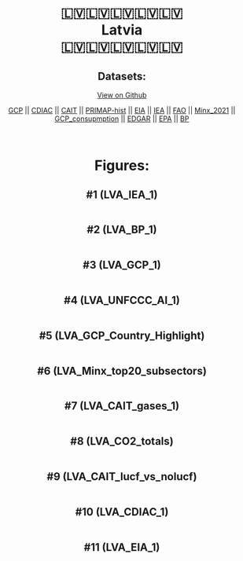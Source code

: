 
<center>
<h1 align="center">
🇱🇻🇱🇻🇱🇻🇱🇻🇱🇻
<br>
Latvia
<br>
🇱🇻🇱🇻🇱🇻🇱🇻🇱🇻
</h1>
<h2>Datasets:</h2>
<p><a href="https://github.com/dquintani/GreenhouseData/tree/master/country_data/LVA_Latvia/data">View on Github</a>
<br></p><p><a href="data/LVA_GCP.csv">GCP</a> || <a href="data/LVA_CDIAC.csv">CDIAC</a> || <a href="data/LVA_CAIT.csv">CAIT</a> || <a href="data/LVA_PRIMAP-hist.csv">PRIMAP-hist</a> || <a href="data/LVA_EIA.csv">EIA</a> || <a href="data/LVA_IEA.csv">IEA</a> || <a href="data/LVA_FAO.csv">FAO</a> || <a href="data/LVA_Minx_2021.csv">Minx_2021</a> || <a href="data/LVA_GCP_consupmption.csv">GCP_consupmption</a> || <a href="data/LVA_EDGAR.csv">EDGAR</a> || <a href="data/LVA_EPA.csv">EPA</a> || <a href="data/LVA_BP.csv">BP</a></p><p><br></p>
<h1>Figures:</h1><h2>#1 (LVA_IEA_1)</h2>
<p><img alt="" src="figures/LVA_IEA_1.png" /></p><h2>#2 (LVA_BP_1)</h2>
<p><img alt="" src="figures/LVA_BP_1.png" /></p><h2>#3 (LVA_GCP_1)</h2>
<p><img alt="" src="figures/LVA_GCP_1.png" /></p><h2>#4 (LVA_UNFCCC_AI_1)</h2>
<p><img alt="" src="figures/LVA_UNFCCC_AI_1.png" /></p><h2>#5 (LVA_GCP_Country_Highlight)</h2>
<p><img alt="" src="figures/LVA_GCP_Country_Highlight.png" /></p><h2>#6 (LVA_Minx_top20_subsectors)</h2>
<p><img alt="" src="figures/LVA_Minx_top20_subsectors.png" /></p><h2>#7 (LVA_CAIT_gases_1)</h2>
<p><img alt="" src="figures/LVA_CAIT_gases_1.png" /></p><h2>#8 (LVA_CO2_totals)</h2>
<p><img alt="" src="figures/LVA_CO2_totals.png" /></p><h2>#9 (LVA_CAIT_lucf_vs_nolucf)</h2>
<p><img alt="" src="figures/LVA_CAIT_lucf_vs_nolucf.png" /></p><h2>#10 (LVA_CDIAC_1)</h2>
<p><img alt="" src="figures/LVA_CDIAC_1.png" /></p><h2>#11 (LVA_EIA_1)</h2>
<p><img alt="" src="figures/LVA_EIA_1.png" /></p>